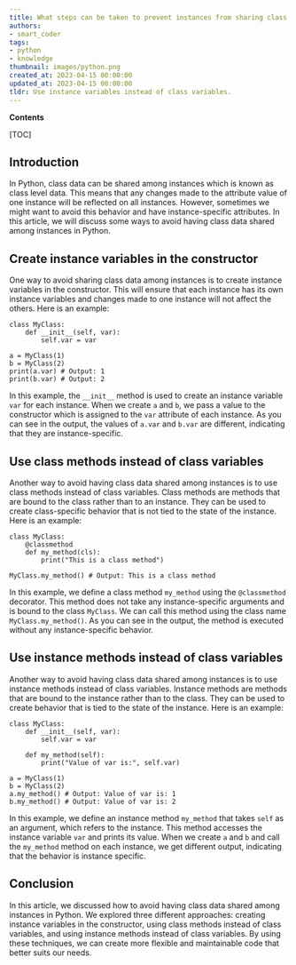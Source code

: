 ```yaml
---
title: What steps can be taken to prevent instances from sharing class data?
authors:
- smart_coder
tags:
- python
- knowledge
thumbnail: images/python.png
created_at: 2023-04-15 00:00:00
updated_at: 2023-04-15 00:00:00
tldr: Use instance variables instead of class variables.
---
```


**Contents**

[TOC]

## Introduction
In Python, class data can be shared among instances which is known as class level data. This means that any changes made to the attribute value of one instance will be reflected on all instances. However, sometimes we might want to avoid this behavior and have instance-specific attributes. In this article, we will discuss some ways to avoid having class data shared among instances in Python.

## Create instance variables in the constructor
One way to avoid sharing class data among instances is to create instance variables in the constructor. This will ensure that each instance has its own instance variables and changes made to one instance will not affect the others. Here is an example:

```
class MyClass:
    def __init__(self, var):
        self.var = var

a = MyClass(1)
b = MyClass(2)
print(a.var) # Output: 1
print(b.var) # Output: 2
```

In this example, the `__init__` method is used to create an instance variable `var` for each instance. When we create `a` and `b`, we pass a value to the constructor which is assigned to the `var` attribute of each instance. As you can see in the output, the values of `a.var` and `b.var` are different, indicating that they are instance-specific.

## Use class methods instead of class variables
Another way to avoid having class data shared among instances is to use class methods instead of class variables. Class methods are methods that are bound to the class rather than to an instance. They can be used to create class-specific behavior that is not tied to the state of the instance. Here is an example:

```
class MyClass:
    @classmethod
    def my_method(cls):
        print("This is a class method")

MyClass.my_method() # Output: This is a class method
```

In this example, we define a class method `my_method` using the `@classmethod` decorator. This method does not take any instance-specific arguments and is bound to the class `MyClass`. We can call this method using the class name `MyClass.my_method()`. As you can see in the output, the method is executed without any instance-specific behavior.

## Use instance methods instead of class variables
Another way to avoid having class data shared among instances is to use instance methods instead of class variables. Instance methods are methods that are bound to the instance rather than to the class. They can be used to create behavior that is tied to the state of the instance. Here is an example:

```
class MyClass:
    def __init__(self, var):
        self.var = var

    def my_method(self):
        print("Value of var is:", self.var)

a = MyClass(1)
b = MyClass(2)
a.my_method() # Output: Value of var is: 1
b.my_method() # Output: Value of var is: 2
```

In this example, we define an instance method `my_method` that takes `self` as an argument, which refers to the instance. This method accesses the instance variable `var` and prints its value. When we create `a` and `b` and call the `my_method` method on each instance, we get different output, indicating that the behavior is instance specific.

## Conclusion
In this article, we discussed how to avoid having class data shared among instances in Python. We explored three different approaches: creating instance variables in the constructor, using class methods instead of class variables, and using instance methods instead of class variables. By using these techniques, we can create more flexible and maintainable code that better suits our needs.
